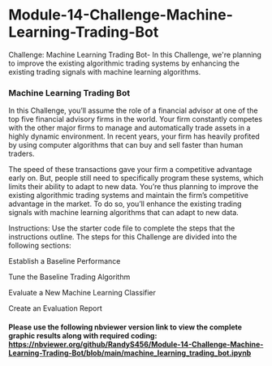 # Module-14-Challenge-Machine-Learning-Trading-Bot
Challenge: Machine Learning Trading Bot- In this Challenge, we're planning to improve the existing algorithmic trading systems by enhancing the existing trading signals with machine learning algorithms.

### Machine Learning Trading Bot
In this Challenge, you’ll assume the role of a financial advisor at one of the top five financial advisory firms in the world. Your firm constantly competes with the other major firms to manage and automatically trade assets in a highly dynamic environment. In recent years, your firm has heavily profited by using computer algorithms that can buy and sell faster than human traders.

The speed of these transactions gave your firm a competitive advantage early on. But, people still need to specifically program these systems, which limits their ability to adapt to new data. You’re thus planning to improve the existing algorithmic trading systems and maintain the firm’s competitive advantage in the market. To do so, you’ll enhance the existing trading signals with machine learning algorithms that can adapt to new data.

Instructions:
Use the starter code file to complete the steps that the instructions outline. The steps for this Challenge are divided into the following sections:

Establish a Baseline Performance

Tune the Baseline Trading Algorithm

Evaluate a New Machine Learning Classifier

Create an Evaluation Report



#### Please use the following nbviewer version link to view the complete graphic results along with required coding: https://nbviewer.org/github/RandyS456/Module-14-Challenge-Machine-Learning-Trading-Bot/blob/main/machine_learning_trading_bot.ipynb





